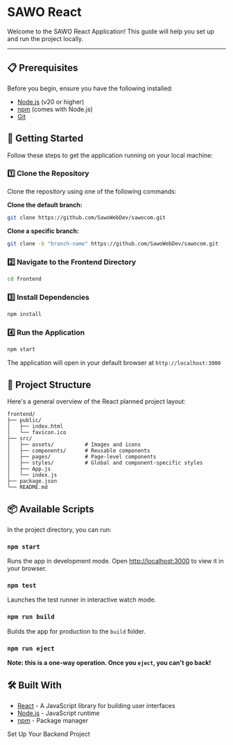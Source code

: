 # SAWO React

Welcome to the SAWO React Application! This guide will help you set up and run the project locally.

---

## 📋 Prerequisites

Before you begin, ensure you have the following installed:
- [Node.js](https://nodejs.org/) (v20 or higher)
- [npm](https://www.npmjs.com/) (comes with Node.js)
- [Git](https://git-scm.com/)

## 🚀 Getting Started

Follow these steps to get the application running on your local machine:

### 1️⃣ Clone the Repository

Clone the repository using one of the following commands:

**Clone the default branch:**
```bash
git clone https://github.com/SawoWebDev/sawocom.git
```

**Clone a specific branch:**
```bash
git clone -b "branch-name" https://github.com/SawoWebDev/sawocom.git
```

### 2️⃣ Navigate to the Frontend Directory

```bash
cd frontend
```

### 3️⃣ Install Dependencies

```bash
npm install
```

### 4️⃣ Run the Application

```bash
npm start
```

The application will open in your default browser at `http://localhost:3000`

## 🧱 Project Structure

Here's a general overview of the React planned project layout:

```
frontend/
├── public/
│   ├── index.html
│   └── favicon.ico
├── src/
│   ├── assets/          # Images and icons
│   ├── components/      # Reusable components
│   ├── pages/           # Page-level components
│   ├── styles/          # Global and component-specific styles
│   ├── App.js
│   └── index.js
├── package.json
└── README.md
```

## 📦 Available Scripts

In the project directory, you can run:

### `npm start`
Runs the app in development mode. Open [http://localhost:3000](http://localhost:3000) to view it in your browser.

### `npm test`
Launches the test runner in interactive watch mode.

### `npm run build`
Builds the app for production to the `build` folder.

### `npm run eject`
**Note: this is a one-way operation. Once you `eject`, you can't go back!**

## 🛠️ Built With

- [React](https://reactjs.org/) - A JavaScript library for building user interfaces
- [Node.js](https://nodejs.org/) - JavaScript runtime
- [npm](https://www.npmjs.com/) - Package manager


Set Up Your Backend Project
